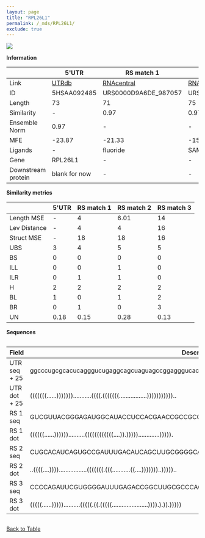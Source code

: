 ```yaml
---
layout: page
title: "RPL26L1"
permalink: /_mds/RPL26L1/
exclude: true
---
```




![](../../alns_9.28.22/aln_5HSAA092485_0.947.png?raw=true)


**Information**

| | 5'UTR       | RS match 1   | RS match 2  | RS match 3 |
| ---- | ----------- | ----------- | ----------- | ----------- |
| Link | <a href="http://utrdb.ba.itb.cnr.it/getutr/5HSAA092485/1" target="_blank" rel="noopener noreferrer">UTRdb</a>   | <a href="https://rnacentral.org/rna/URS0000D9A6DE/987057" target="_blank" rel="noopener noreferrer">RNAcentral</a>     |<a href="https://rnacentral.org/rna/URS0000DA275D/1798253" target="_blank" rel="noopener noreferrer">RNAcentral</a>  | <a href="https://rnacentral.org/rna/URS0000ABB1D6/269796" target="_blank" rel="noopener noreferrer">RNAcentral</a>   |
| ID | 5HSAA092485     | URS0000D9A6DE_987057     | URS0000DA275D_1798253     | URS0000ABB1D6_269796     |
| Length | 73     |  71    | 75   |  77    |
| Similarity | - | 0.97 | 0.97 | 0.96 |
| Ensemble Norm | 0.97 | - | - | - |
| MFE | -23.87 | -21.33 | -15.94 | -17.74 |
| Ligands | - | fluoride | SAM | SAM |
| Gene | RPL26L1 | - | - | - |
| Downstream protein | blank for now    |    -    | -  | - |


**Similarity metrics**

| | 5'UTR       | RS match 1   | RS match 2  | RS match 3 |
| ---- | ----------- | ----------- | ----------- | ----------- |
| Length MSE | - | 4 | 6.01 | 14 |
| Lev Distance | - | 4 | 4 | 16 |
| Struct MSE | - | 18 | 18 | 16 |
| UBS| 3 | 4 | 5 | 5 |
| BS | 0 | 0 | 0 | 0 |
| ILL | 0 | 0 | 1 | 0 |
| ILR | 0 | 1 | 1 | 0 |
| H | 2 | 2 | 2 | 2 |
| BL | 1 | 0 | 1 | 2 |
| BR | 0 | 1 | 0 | 3 |
| UN | 0.18 | 0.15 | 0.28 | 0.13 |

**Sequences**


<div style="overflow-x:auto;">

<table>
<colgroup>
<col width="30%" />
<col width="70%" />
</colgroup>
<thead>
<tr class="header">
<th>Field</th>
<th>Description</th>
</tr>
</thead>
<tbody>
<tr>
<td markdown="span">UTR seq + 25 </td>
<td markdown="span"> ggcccugcgcacucagggucugaggcagcuaguagccggagggucaccATGAAGTTCAATCCCTTCGTTACCT </td>
</tr>
<tr>
<td markdown="span">UTR dot + 25  </td>
<td markdown="span"> (((((((......)))))))...........((((.(((((((.................)))))))))))..
</td>
</tr>


<tr>
<td markdown="span">RS 1 seq </td>
<td markdown="span"> GUCGUUACGGGAGAUGGCAUACCUCCACGAACCGCCGCCCGACCGGUGCGGCUGAUGAUGCCUACGGUUCC
</td>
</tr>


<tr>
<td markdown="span">RS 1 dot </td>
<td markdown="span"> ((((((......))))))..........((((((((((((....)).))))).............))))).
</td>
</tr>


<tr>
<td markdown="span">RS 2 seq </td>
<td markdown="span"> CUGCACAUCAGUGCCGAUUUGACAUCAGCUUGCGGGGCACUUUAAACAUACCAGCUAAAGCGAGGCAACCCGCUC
</td>
</tr>


<tr>
<td markdown="span">RS 2 dot </td>
<td markdown="span"> ..((((....)))).................(((((((.(((...........((....)))))))..)))))..
</td>
</tr>


<tr>
<td markdown="span">RS 3 seq </td>
<td markdown="span"> CCCCAGAUUCGUGGGGAUUUGAGACCGGCUUGCGCCCACGUUAAACAAACAGCUAAAAGGGUCGUGUGACGAAAGUC
</td>
</tr>


<tr>
<td markdown="span">RS 3 dot </td>
<td markdown="span"> (((((......)))))..........(((((.((.(((((......................)))).).)).)))))
</td>
</tr>

</tbody>
</table>


</div>


[Back to Table](../../display)
